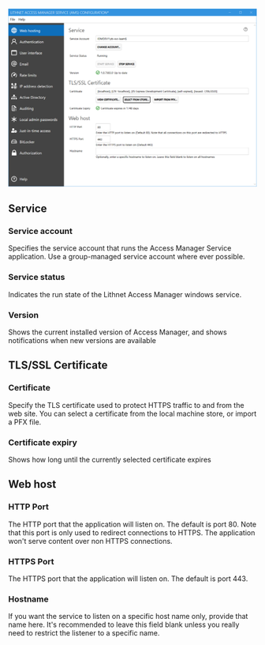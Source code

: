
![](images/ui-page-webhosting.png)

## Service
### Service account
Specifies the service account that runs the Access Manager Service application. Use a group-managed service account where ever possible.

### Service status
Indicates the run state of the Lithnet Access Manager windows service.

### Version
Shows the current installed version of Access Manager, and shows notifications when new versions are available

## TLS/SSL Certificate
### Certificate
Specify the TLS certificate used to protect HTTPS traffic to and from the web site. You can select a certificate from the local machine store, or import a PFX file.

### Certificate expiry
Shows how long until the currently selected certificate expires

## Web host
### HTTP Port
The HTTP port that the application will listen on. The default is port 80. Note that this port is only used to redirect connections to HTTPS. The application won't serve content over non HTTPS connections.

### HTTPS Port
The HTTPS port that the application will listen on. The default is port 443.

### Hostname
If you want the service to listen on a specific host name only, provide that name here. It's recommended to leave this field blank unless you really need to restrict the listener to a specific name.